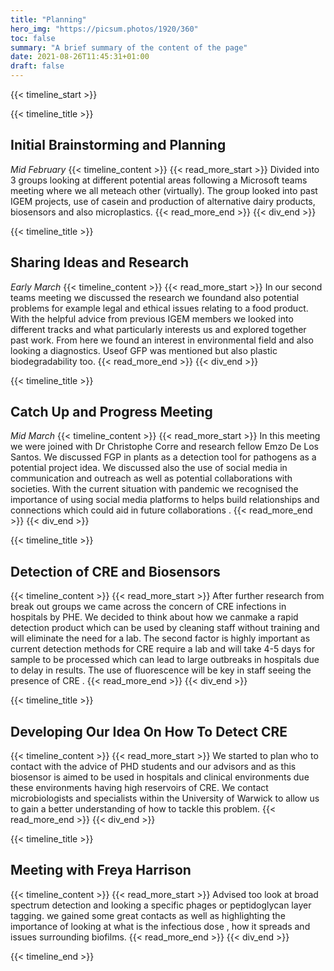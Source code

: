 ```yaml
---
title: "Planning"
hero_img: "https://picsum.photos/1920/360"
toc: false
summary: "A brief summary of the content of the page"
date: 2021-08-26T11:45:31+01:00
draft: false
---
```




{{< timeline_start >}}



{{< timeline_title >}}
## Initial Brainstorming and Planning
*Mid February*
{{< timeline_content >}}
{{< read_more_start >}}
Divided into 3 groups looking at different potential areas following a Microsoft teams meeting where we all meteach other (virtually). The group looked into past IGEM projects, use of casein and production of alternative dairy products, biosensors and also microplastics.
{{< read_more_end >}}
{{< div_end >}}


{{< timeline_title >}}
## Sharing Ideas and Research
*Early March*
{{< timeline_content >}}
{{< read_more_start >}}
In our second teams meeting we discussed the research we foundand also potential problems for example legal and ethical issues relating to a food product. With the helpful advice from previous IGEM members we looked into different tracks and what particularly interests us and explored together past work. From here we found an interest in environmental field and also looking a diagnostics. Useof GFP was mentioned but also plastic biodegradability too.
{{< read_more_end >}}
{{< div_end >}}


{{< timeline_title >}}
## Catch Up and Progress Meeting
*Mid March*
{{< timeline_content >}}
{{< read_more_start >}}
In this meeting we were joined with Dr Christophe Corre and research fellow Emzo De Los Santos. We discussed FGP in plants as a detection tool for pathogens as a  potential project idea. We discussed also the use of social media in communication and outreach as well as potential collaborations with societies. With the current situation with pandemic we recognised the importance of using social media platforms to helps build relationships and connections which could aid in future collaborations .
{{< read_more_end >}}
{{< div_end >}}


{{< timeline_title >}}
## Detection of CRE and Biosensors
{{< timeline_content >}}
{{< read_more_start >}}
After further research from break out groups we came across the concern of CRE infections in hospitals by PHE. We decided to think about how we canmake a rapid detection product which can be used by cleaning staff without training and will eliminate the need for a lab. The second factor is highly important as current detection methods for CRE require a lab and will take 4-5 days for sample to be processed which can lead to large outbreaks in hospitals due to delay in results. The use of fluorescence will be key in staff seeing the presence of CRE .
{{< read_more_end >}}
{{< div_end >}}


{{< timeline_title >}}
## Developing Our Idea On How To Detect CRE
{{< timeline_content >}}
{{< read_more_start >}}
We started to plan who to contact with the advice of PHD students and our advisors and as this biosensor is aimed to be used in hospitals and clinical environments due these environments having high reservoirs of CRE. We contact microbiologists and specialists within the University of Warwick to allow us to gain a better understanding of how to tackle this problem.
{{< read_more_end >}}
{{< div_end >}}


{{< timeline_title >}}
## Meeting with Freya Harrison
{{< timeline_content >}}
{{< read_more_start >}}
Advised too look at broad spectrum detection and looking a specific phages or
peptidoglycan layer tagging.  we gained some great contacts as well as
highlighting the importance of looking at what is the infectious dose , how it
spreads and issues surrounding biofilms.
{{< read_more_end >}}
{{< div_end >}}



{{< timeline_end >}}
